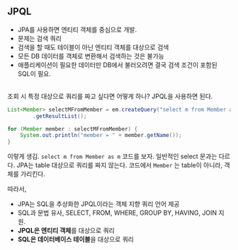 ## JPQL
- JPA를 사용하면 엔티티 객체를 중심으로 개발.
- 문제는 검색 쿼리
- 검색을 할 때도 테이블이 아닌 엔티티 객체를 대상으로 검색
- 모든 DB 데이터를 객체로 변환해서 검색하는 것은 불가능
- 애플리케이션이 필요한 데이터만 DB에서 불러오려면 결국 검색 조건이 포함된 SQL이 필요.

<br/>
조회 시 특정 대상으로 쿼리를 짜고 싶다면 어떻게 하나? JPQL을 사용하면 된다.

```java
List<Member> selectMFromMember = em.createQuery("select m from Member as m", Member.class)  
        .getResultList();

for (Member member : selectMFromMember) {  
    System.out.println("member = " + member.getName());  
}
```

이렇게 생김. `select m from Member as m` 코드를 보자.
일반적인 select 문과는 다르다. JPA는 table 대상으로 쿼리를 짜지 않는다. 코드에서 `Member` 는 table이 아니라, 객체를 가리킨다.



따라서,
- JPA는 SQL을 추상화한 JPQL이라는 객체 지향 쿼리 언어 제공
- SQL과 문법 유사, SELECT, FROM, WHERE, GROUP BY, HAVING, JOIN 지원.
- **JPQL은 엔티티 객체**를 대상으로 쿼리
- **SQL은 데이터베이스 테이블**을 대상으로 쿼리
